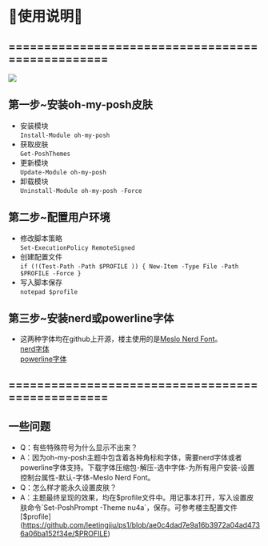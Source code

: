 # **🤣使用说明🤣**
## =================================================
![](https://github.com/leetingjiu/ps1/blob/62e501224da34b86687bce7cd077acbaae9f4f0a/ltj.png)
## 第一步~安装oh-my-posh皮肤
* 安装模块<br>`Install-Module oh-my-posh `
* 获取皮肤<br>`Get-PoshThemes`
* 更新模块<br>`Update-Module oh-my-posh`
* 卸载模块<br>`Uninstall-Module oh-my-posh -Force`
## 第二步~配置用户环境
* 修改脚本策略<br>`Set-ExecutionPolicy RemoteSigned`
* 创建配置文件<br>`if (!(Test-Path -Path $PROFILE )) { New-Item -Type File -Path $PROFILE -Force }`
* 写入脚本保存<br>`notepad $profile`<br>
## 第三步~安装nerd或powerline字体
* 这两种字体均在github上开源，楼主使用的是[Meslo Nerd Font](https://github.com/leetingjiu/ps1/blob/67535c0de58547f94079b5a1ea92287de1516a4e/Meslo%20LG%20M%20DZ%20Italic%20Nerd%20Font%20Complete%20Windows%20Compatible.ttf)。<br>[nerd字体](https://github.com/ryanoasis/nerd-fonts)<br>[powerline字体](https://github.com/powerline/fonts)<br>
## =================================================
## 一些问题
* Q：有些特殊符号为什么显示不出来？<br>
* A：因为oh-my-posh主题中包含着各种角标和字体，需要nerd字体或者powerline字体支持。下载字体压缩包-解压-选中字体-为所有用户安装-设置控制台属性-默认-字体-Meslo Nerd Font。
* Q：怎么样才能永久设置皮肤？
* A：主题最终呈现的效果，均在$profile文件中。用记事本打开，写入设置皮肤命令`Set-PoshPrompt -Theme nu4a`，保存。可参考楼主配置文件[$profile](https://github.com/leetingjiu/ps1/blob/ae0c4dad7e9a16b3972a04ad4736a06ba152f34e/$PROFILE)
